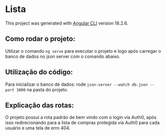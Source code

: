 # Lista

This project was generated with [Angular CLI](https://github.com/angular/angular-cli) version 18.2.6.

## Como rodar o projeto:

Utilizar o comando `ng serve` para executar o projeto e logo após carregar o banco de dados no json server com o comando abaixo.

## Utilização do código:

Para inicializar o banco de dados: rode `json-server --watch db.json --port 3000` na pasta do projeto.

## Explicação das rotas:

O projeto possui a rota padrão de bem vindo com o login via Auth0, após isso redirecionando para a lista de compras protegida via Auth0 para cada usuário e uma tela de erro 404.
